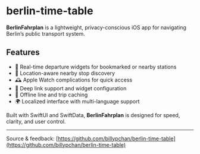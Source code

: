# berlin-time-table

**BerlinFahrplan** is a lightweight, privacy-conscious iOS app for navigating Berlin’s public transport system.

## Features

- 🚉 Real-time departure widgets for bookmarked or nearby stations  
- 📍 Location-aware nearby stop discovery  
- 🕰️ Apple Watch complications for quick access  
- 🔗 Deep link support and widget configuration  
- 💾 Offline line and trip caching  
- 🌍 Localized interface with multi-language support  

Built with SwiftUI and SwiftData, **BerlinFahrplan** is designed for speed, clarity, and user control.

---

Source & feedback: [https://github.com/billypchan/berlin-time-table](https://github.com/billypchan/berlin-time-table)
